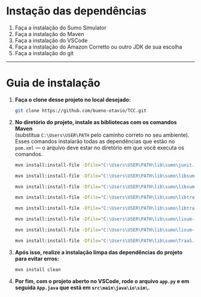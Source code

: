 # Instação das dependências

1. Faça a instalação do Sumo Simulator  
2. Faça a instalação do Maven  
3. Faça a instalação do VSCode  
4. Faça a instalação do Amazon Corretto ou outro JDK de sua escolha  
5. Faça a instalação do git  

---

# Guia de instalação

1. **Faça o clone desse projeto no local desejado:**

   ```bash
   git clone https://github.com/bueno-otavio/TCC.git
   ```

2. **No diretório do projeto, instale as bibliotecas com os comandos Maven**  
   (substitua `C:\Users\USER\PATH` pelo caminho correto no seu ambiente).  
   Esses comandos instalarão todas as dependências que estão no `pom.xml` — o arquivo deve estar no diretório em que você executa os comandos.

   ```bash
   mvn install:install-file -Dfile="C:\Users\USER\PATH\lib\sumo\junit.jar" -DgroupId="junit" -DartifactId="junit" -Dversion="junit" -Dpackaging="jar" -DgeneratePom=true
   ```

   ```bash
   mvn install:install-file -Dfile="C:\Users\USER\PATH\lib\sumo\libsumo-1.18.0.jar" -DgroupId="libsumo-1.18.0" -DartifactId="libsumo-1.18.0" -Dversion="libsumo-1.18.0" -Dpackaging="jar" -DgeneratePom=true
   ```

   ```bash
   mvn install:install-file -Dfile="C:\Users\USER\PATH\lib\sumo\libsumo-1.18.0-sources.jar" -DgroupId="libsumo-1.18.0-sources" -DartifactId="libsumo-1.18.0-sources" -Dversion="libsumo-1.18.0-sources" -Dpackaging="jar" -DgeneratePom=true
   ```

   ```bash
   mvn install:install-file -Dfile="C:\Users\USER\PATH\lib\sumo\libtraci-1.18.0.jar" -DgroupId="libtraci-1.18.0" -DartifactId="libtraci-1.18.0" -Dversion="libtraci-1.18.0" -Dpackaging="jar" -DgeneratePom=true
   ```

   ```bash
   mvn install:install-file -Dfile="C:\Users\USER\PATH\lib\sumo\libtraci-1.18.0-sources.jar" -DgroupId="libtraci-1.18.0-sources" -DartifactId="libtraci-1.18.0-sources" -Dversion="libtraci-1.18.0-sources" -Dpackaging="jar" -DgeneratePom=true
   ```

   ```bash
   mvn install:install-file -Dfile="C:\Users\USER\PATH\lib\sumo\lisum-core.jar" -DgroupId="lisum-core" -DartifactId="lisum-core" -Dversion="lisum-core" -Dpackaging="jar" -DgeneratePom=true
   ```

   ```bash
   mvn install:install-file -Dfile="C:\Users\USER\PATH\lib\sumo\lisum-gui.jar" -DgroupId="lisum-gui" -DartifactId="lisum-gui" -Dversion="lisum-gui" -Dpackaging="jar" -DgeneratePom=true
   ```

   ```bash
   mvn install:install-file -Dfile="C:\Users\USER\PATH\lib\sumo\TraaS.jar" -DgroupId="TraaS" -DartifactId="TraaS" -Dversion="TraaS" -Dpackaging="jar" -DgeneratePom=true
   ```

3. **Após isso, realize a instalação limpa das dependências do projeto para evitar erros:**

   ```bash
   mvn install clean
   ```

4. **Por fim, com o projeto aberto no VSCode, rode o arquivo `app.py` e em seguida `App.java` que está em `src\main\java\io\sim\`.**
